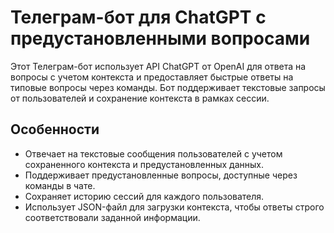 # Телеграм-бот для ChatGPT с предустановленными вопросами

Этот Телеграм-бот использует API ChatGPT от OpenAI для ответа на вопросы с учетом контекста и предоставляет быстрые ответы на типовые вопросы через команды. Бот поддерживает текстовые запросы от пользователей и сохранение контекста в рамках сессии.

## Особенности

- Отвечает на текстовые сообщения пользователей с учетом сохраненного контекста и предустановленных данных.
- Поддерживает предустановленные вопросы, доступные через команды в чате.
- Сохраняет историю сессий для каждого пользователя.
- Использует JSON-файл для загрузки контекста, чтобы ответы строго соответствовали заданной информации.
